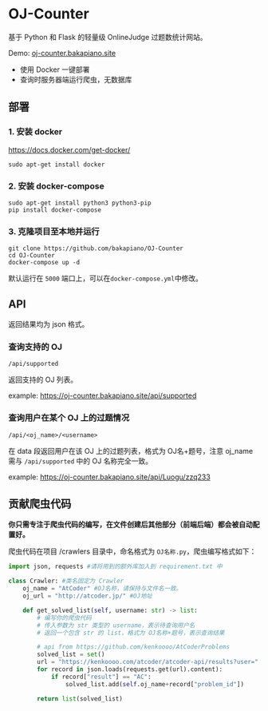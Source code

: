 # OJ-Counter

基于 Python 和 Flask 的轻量级 OnlineJudge 过题数统计网站。

Demo: [oj-counter.bakapiano.site](https://oj-counter.bakapiano.site/)

+ 使用 Docker 一键部署
+ 查询时服务器端运行爬虫，无数据库

## 部署

### 1. 安装 docker

https://docs.docker.com/get-docker/
```
sudo apt-get install docker
```

### 2. 安装 docker-compose

```
sudo apt-get install python3 python3-pip
pip install docker-compose
```
### 3. 克隆项目至本地并运行

```
git clone https://github.com/bakapiano/OJ-Counter
cd OJ-Counter
docker-compose up -d
```

默认运行在 ```5000``` 端口上，可以在```docker-compose.yml```中修改。

## API

返回结果均为 json 格式。

### 查询支持的 OJ

```/api/supported```

返回支持的 OJ 列表。

example: https://oj-counter.bakapiano.site/api/supported

### 查询用户在某个 OJ 上的过题情况

``/api/<oj_name>/<username>``

在 data 段返回用户在该 OJ 上的过题列表，格式为 OJ名+题号，注意 oj_name 需与 ```/api/supported``` 中的 OJ 名称完全一致。

example: https://oj-counter.bakapiano.site/api/Luogu/zzq233

## 贡献爬虫代码

**你只需专注于爬虫代码的编写，在文件创建后其他部分（前端后端）都会被自动配置好。**

爬虫代码在项目 /crawlers 目录中，命名格式为 ```OJ名称.py```，爬虫编写格式如下：

```python
import json, requests #请将用到的额外库加入到 requirement.txt 中

class Crawler: #类名固定为 Crawler
    oj_name = "AtCoder" #OJ名称，请保持与文件名一致。
    oj_url = "http://atcoder.jp/" #OJ地址

    def get_solved_list(self, username: str) -> list:
        # 编写你的爬虫代码
        # 传入参数为 str 类型的 username，表示待查询用户名
        # 返回一个包含 str 的 list，格式为 OJ名称+题号，表示查询结果

        # api from https://github.com/kenkoooo/AtCoderProblems
        solved_list = set()
        url = "https://kenkoooo.com/atcoder/atcoder-api/results?user=" + username
        for record in json.loads(requests.get(url).content):
            if record["result"] == "AC":
                solved_list.add(self.oj_name+record["problem_id"])

        return list(solved_list)
```
